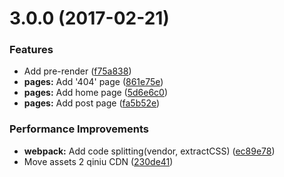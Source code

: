 <a name="3.0.0"></a>
# 3.0.0 (2017-02-21)


### Features

* Add pre-render ([f75a838](https://github.com/DrakeLeung/blog/commit/f75a838))
* **pages:** Add '404' page ([861e75e](https://github.com/DrakeLeung/blog/commit/861e75e))
* **pages:** Add home page ([5d6e6c0](https://github.com/DrakeLeung/blog/commit/5d6e6c0))
* **pages:** Add post page ([fa5b52e](https://github.com/DrakeLeung/blog/commit/fa5b52e))


### Performance Improvements

* **webpack:** Add code splitting(vendor, extractCSS) ([ec89e78](https://github.com/DrakeLeung/blog/commit/ec89e78))
* Move assets 2 qiniu CDN ([230de41](https://github.com/DrakeLeung/blog/commit/230de41))



